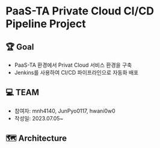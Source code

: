 # PaaS-TA Private Cloud CI/CD Pipeline Project
## 🏆 Goal
- PaaS-TA 환경에서 Privat Cloud 서비스 환경을 구축
- Jenkins를 사용하여 CI/CD 파이프라인으로 자동화 배포
  
## 💻 TEAM
- 참여자: mnh4140, JunPyo0117, hwani0w0
- 작성일: 2023.07.05~

## 🗺️ Architecture

